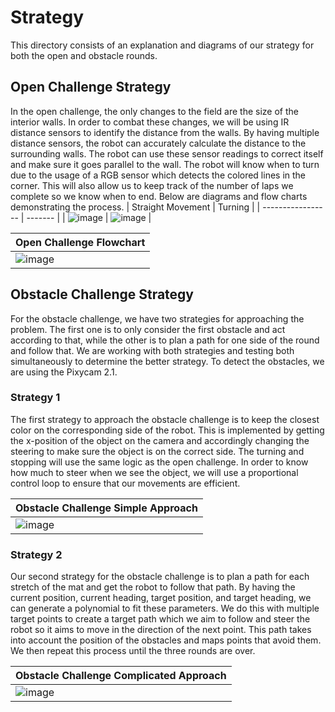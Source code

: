 Strategy
====

This directory consists of an explanation and diagrams of our strategy for both the open and obstacle rounds.

## Open Challenge Strategy

In the open challenge, the only changes to the field are the size of the interior walls. In order to combat these changes, we will be using IR distance sensors to identify the distance from the walls. By having multiple distance sensors, the robot can accurately calculate the distance to the surrounding walls. The robot can use these sensor readings to correct itself and make sure it goes parallel to the wall. The robot will know when to turn due to the usage of a RGB sensor which detects the colored lines in the corner. This will also allow us to keep track of the number of laps we complete so we know when to end. Below are diagrams and flow charts demonstrating the process.
| Straight Movement | Turning |
| ----------------- | ------- |
| ![image](https://drive.google.com/uc?id=1sl-HCauvqxThJZm0eeGbrZbrhHrH50nJ) | ![image](https://drive.google.com/uc?id=1nIDDyOZn28JYcaWRNiBgwWf6LNt0vX17) |

| Open Challenge Flowchart |
| ------------------------ |
| ![image](https://drive.google.com/uc?id=1_4qiJSqqLnAqw7ilf54cnIb5HE8X9X17) |

## Obstacle Challenge Strategy

For the obstacle challenge, we have two strategies for approaching the problem. The first one is to only consider the first obstacle and act according to that, while the other is to plan a path for one side of the round and follow that. We are working with both strategies and testing both simultaneously to determine the better strategy. To detect the obstacles, we are using the Pixycam 2.1.

### Strategy 1

The first strategy to approach the obstacle challenge is to keep the closest color on the corresponding side of the robot. This is implemented by getting the x-position of the object on the camera and accordingly changing the steering to make sure the object is on the correct side. The turning and stopping will use the same logic as the open challenge. In order to know how much to steer when we see the object, we will use a proportional control loop to ensure that our movements are efficient.

| Obstacle Challenge Simple Approach |
| ---------------------------------- |
| ![image](https://drive.google.com/uc?id=18gsX1JlRYennzsx7GrNMAYbRCy7gM8yc) |

### Strategy 2

Our second strategy for the obstacle challenge is to plan a path for each stretch of the mat and get the robot to follow that path. By having the current position, current heading, target position, and target heading, we can generate a polynomial to fit these parameters. We do this with multiple target points to create a target path which we aim to follow and steer the robot so it aims to move in the direction of the next point. This path takes into account the position of the obstacles and maps points that avoid them. We then repeat this process until the three rounds are over. 

| Obstacle Challenge Complicated Approach |
| ---------------------------------- |
| ![image](https://drive.google.com/uc?id=1dFHU8QVgc9cSyHeG_vhY4EH8VAXhCVJk) |
